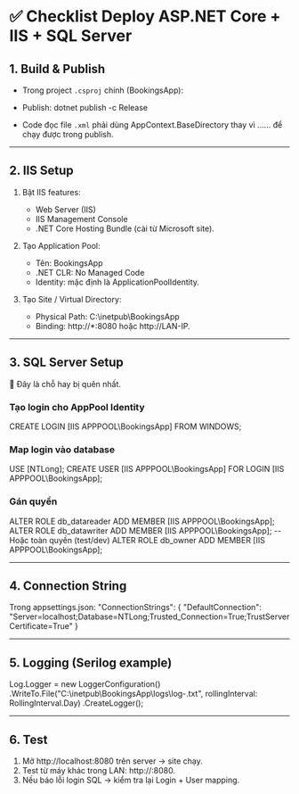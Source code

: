 # ✅ Checklist Deploy ASP.NET Core + IIS + SQL Server

## 1. Build & Publish
- Trong project `.csproj` chính (BookingsApp):
  <Target Name="AfterPublish" AfterTargets="Publish">
    <Exec Command="xcopy /y /s /e $(PublishDir)*.* C:\inetpub\BookingsApp\" />
  </Target>

- Publish:
  dotnet publish -c Release

- Code đọc file `.xml` phải dùng AppContext.BaseDirectory thay vì ..\..\.. để chạy được trong publish.

---

## 2. IIS Setup
1. Bật IIS features:  
   - Web Server (IIS)  
   - IIS Management Console  
   - .NET Core Hosting Bundle (cài từ Microsoft site).

2. Tạo Application Pool:
   - Tên: BookingsApp
   - .NET CLR: No Managed Code
   - Identity: mặc định là ApplicationPoolIdentity.

3. Tạo Site / Virtual Directory:
   - Physical Path: C:\inetpub\BookingsApp
   - Binding: http://*:8080 hoặc http://LAN-IP.

---

## 3. SQL Server Setup
🔑 Đây là chỗ hay bị quên nhất.

### Tạo login cho AppPool Identity
CREATE LOGIN [IIS APPPOOL\BookingsApp] FROM WINDOWS;

### Map login vào database
USE [NTLong];
CREATE USER [IIS APPPOOL\BookingsApp] FOR LOGIN [IIS APPPOOL\BookingsApp];

### Gán quyền
ALTER ROLE db_datareader ADD MEMBER [IIS APPPOOL\BookingsApp];
ALTER ROLE db_datawriter ADD MEMBER [IIS APPPOOL\BookingsApp];
-- Hoặc toàn quyền (test/dev)
ALTER ROLE db_owner ADD MEMBER [IIS APPPOOL\BookingsApp];

---

## 4. Connection String
Trong appsettings.json:
"ConnectionStrings": {
  "DefaultConnection": "Server=localhost;Database=NTLong;Trusted_Connection=True;TrustServerCertificate=True"
}

---

## 5. Logging (Serilog example)
Log.Logger = new LoggerConfiguration()
    .WriteTo.File("C:\inetpub\BookingsApp\logs\log-.txt", rollingInterval: RollingInterval.Day)
    .CreateLogger();

---

## 6. Test
1. Mở http://localhost:8080 trên server → site chạy.  
2. Test từ máy khác trong LAN: http://<LAN-IP>:8080.  
3. Nếu báo lỗi login SQL → kiểm tra lại Login + User mapping.  

